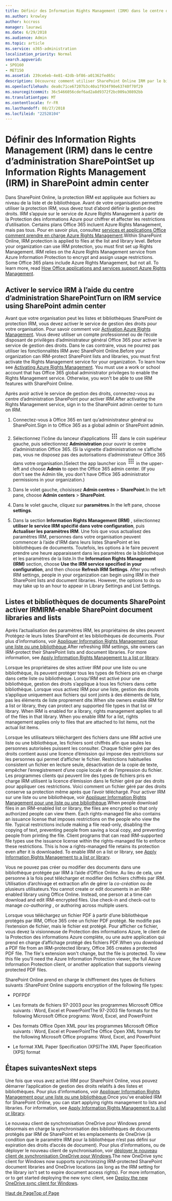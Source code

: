 ```yaml
---
title: Définir des Information Rights Management (IRM) dans le centre d’administration SharePoint
ms.author: krowley
author: kccross
manager: laurawi
ms.date: 6/29/2018
ms.audience: Admin
ms.topic: article
ms.service: o365-administration
localization_priority: Normal
search.appverid:
- SPO160
- MET150
ms.assetid: 239ce6eb-4e81-42db-bf86-a01362fed65c
description: Découvrez comment utiliser SharePoint Online IRM par le biais de Microsoft Azure Active Directory Rights Management Services (RMS) pour protéger les listes et bibliothèques de documents SharePoint.
ms.openlocfilehash: dea8c71ce67207b3c40a1f934f90e63740f70f29
ms.sourcegitcommit: 36c5466056cdef6ad2a8d9372f2bc009a30892bb
ms.translationtype: MT
ms.contentlocale: fr-FR
ms.lasthandoff: 08/27/2018
ms.locfileid: "22528104"
---
```

# <a name="set-up-information-rights-management-irm-in-sharepoint-admin-center"></a><span data-ttu-id="09517-103">Définir des Information Rights Management (IRM) dans le centre d’administration SharePoint</span><span class="sxs-lookup"><span data-stu-id="09517-103">Set up Information Rights Management (IRM) in SharePoint admin center</span></span>

<span data-ttu-id="09517-p101">Dans SharePoint Online, la protection IRM est appliquée aux fichiers au niveau de la liste et de bibliothèque. Avant de votre organisation permettre utiliser la protection IRM, vous devez tout d’abord définir la gestion des droits. IRM s’appuie sur le service de Azure Rights Management à partir de la Protection des informations Azure pour chiffrer et affecter les restrictions d’utilisation. Certains plans Office 365 incluent Azure Rights Management, mais pas tous. Pour en savoir plus, consultez [services et applications Office comment prendre en charge Azure Rights Management](https://docs.microsoft.com/azure/information-protection/understand-explore/office-apps-services-support).</span><span class="sxs-lookup"><span data-stu-id="09517-p101">Within SharePoint Online, IRM protection is applied to files at the list and library level. Before your organization can use IRM protection, you must first set up Rights Management. IRM relies on the Azure Rights Management service from Azure Information Protection to encrypt and assign usage restrictions. Some Office 365 plans include Azure Rights Management, but not all. To learn more, read [How Office applications and services support Azure Rights Management](https://docs.microsoft.com/azure/information-protection/understand-explore/office-apps-services-support).</span></span>
  
## <a name="turn-on-irm-service-using-sharepoint-admin-center"></a><span data-ttu-id="09517-109">Activer le service IRM à l’aide du centre d’administration SharePoint</span><span class="sxs-lookup"><span data-stu-id="09517-109">Turn on IRM service using SharePoint admin center</span></span>

<span data-ttu-id="09517-p102">Avant que votre organisation peut les listes et bibliothèques SharePoint de protection IRM, vous devez activer le service de gestion des droits pour votre organisation. Pour savoir comment voir [Activation Azure Rights Management](https://docs.microsoft.com/information-protection/deploy-use/activate-service). Vous devez utiliser un compte professionnel ou de l’école disposant de privilèges d’administrateur général Office 365 pour activer le service de gestion des droits. Dans le cas contraire, vous ne pourrez pas utiliser les fonctionnalités IRM avec SharePoint Online.</span><span class="sxs-lookup"><span data-stu-id="09517-p102">Before your organization can IRM-protect SharePoint lists and libraries, you must first activate the Rights Management service for your organization. To learn how see [Activating Azure Rights Management](https://docs.microsoft.com/information-protection/deploy-use/activate-service). You must use a work or school account that has Office 365 global administrator privileges to enable the Rights Management service. Otherwise, you won't be able to use IRM features with SharePoint Online.</span></span>
  
<span data-ttu-id="09517-114">Après avoir activé le service de gestion des droits, connectez-vous au centre d’administration SharePoint pour activer IRM.</span><span class="sxs-lookup"><span data-stu-id="09517-114">After activating the Rights Management service, sign in to the SharePoint admin center to turn on IRM.</span></span>
  
1. <span data-ttu-id="09517-115">Connectez-vous à Office 365 en tant qu’administrateur général ou SharePoint.</span><span class="sxs-lookup"><span data-stu-id="09517-115">Sign in to Office 365 as a global admin or SharePoint admin.</span></span>
    
2. <span data-ttu-id="09517-p103">Sélectionnez l’icône du lanceur d’applications ![Icône du lanceur d’applications dans Office 365](media/e5aee650-c566-4100-aaad-4cc2355d909f.png) dans le coin supérieur gauche, puis sélectionnez **Administration** pour ouvrir le centre d’administration Office 365. (Si la vignette d’administration ne s’affiche pas, vous ne disposez pas des autorisations d’administrateur Office 365 dans votre organisation.)</span><span class="sxs-lookup"><span data-stu-id="09517-p103">Select the app launcher icon ![The app launcher icon in Office 365](media/e5aee650-c566-4100-aaad-4cc2355d909f.png) in the upper-left and choose **Admin** to open the Office 365 admin center. (If you don't see the Admin tile, you don't have Office 365 administrator permissions in your organization.)</span></span> 
    
3. <span data-ttu-id="09517-118">Dans le volet gauche, choisissez **Admin centres** \> **SharePoint**.</span><span class="sxs-lookup"><span data-stu-id="09517-118">In the left pane, choose **Admin centers** \> **SharePoint**.</span></span>
    
4. <span data-ttu-id="09517-119">Dans le volet gauche, cliquez sur **paramètres**.</span><span class="sxs-lookup"><span data-stu-id="09517-119">In the left pane, choose **settings**.</span></span>
    
5. <span data-ttu-id="09517-p104">Dans la section **Information Rights Management (IRM)** , sélectionnez **utiliser le service IRM spécifié dans votre configuration**, puis **Actualiser les paramètres IRM**. Une fois que vous actualisez des paramètres IRM, personnes dans votre organisation peuvent commencer à l’aide d’IRM dans leurs listes SharePoint et les bibliothèques de documents. Toutefois, les options à le faire peuvent prendre une heure apparaissent dans les paramètres de la bibliothèque et les paramètres de la liste.</span><span class="sxs-lookup"><span data-stu-id="09517-p104">In the **Information Rights Management (IRM)** section, choose **Use the IRM service specified in your configuration**, and then choose **Refresh IRM Settings**. After you refresh IRM settings, people in your organization can begin using IRM in their SharePoint lists and document libraries. However, the options to do so may take up to an hour to appear in Library Settings and List Settings.</span></span>
    
## <a name="irm-enable-sharepoint-document-libraries-and-lists"></a><span data-ttu-id="09517-123">Listes et bibliothèques de documents SharePoint activer IRM</span><span class="sxs-lookup"><span data-stu-id="09517-123">IRM-enable SharePoint document libraries and lists</span></span>
<span data-ttu-id="09517-124"><a name="__toc220831191"> </a></span><span class="sxs-lookup"><span data-stu-id="09517-124"></span></span>

<span data-ttu-id="09517-p105">Après l’actualisation des paramètres IRM, les propriétaires de sites peuvent Protégez-le leurs listes SharePoint et les bibliothèques de documents. Pour plus d’informations, voir [Appliquer Information Rights Management pour une liste ou une bibliothèque](apply-irm-to-a-list-or-library.md).</span><span class="sxs-lookup"><span data-stu-id="09517-p105">After refreshing IRM settings, site owners can IRM-protect their SharePoint lists and document libraries. For more information, see [Apply Information Rights Management to a list or library](apply-irm-to-a-list-or-library.md).</span></span>
  
<span data-ttu-id="09517-p106">Lorsque les propriétaires de sites activer IRM pour une liste ou une bibliothèque, ils peuvent protéger tous les types de fichiers pris en charge dans cette liste ou bibliothèque. Lorsqu’IRM est activé pour une bibliothèque, gestion des droits s’applique à tous les fichiers dans cette bibliothèque. Lorsque vous activez IRM pour une liste, gestion des droits s’applique uniquement aux fichiers qui sont joints à des éléments de liste, pas les éléments de liste proprement dite.</span><span class="sxs-lookup"><span data-stu-id="09517-p106">When site owners enable IRM for a list or library, they can protect any supported file types in that list or library. When IRM is enabled for a library, rights management applies to all of the files in that library. When you enable IRM for a list, rights management applies only to files that are attached to list items, not the actual list items.</span></span>
  
<span data-ttu-id="09517-p107">Lorsque les utilisateurs téléchargent des fichiers dans une IRM activé une liste ou une bibliothèque, les fichiers sont chiffrés afin que seules les personnes autorisées puissent les consulter. Chaque fichier géré par des droits contient aussi une licence d’émission qui impose des restrictions sur les personnes qui permet d’afficher le fichier. Restrictions habituelles consistent un fichier en lecture seule, désactivation de la copie de texte, empêcher l’enregistrement d’une copie locale et de l’impression du fichier. Les programmes clients qui peuvent lire des types de fichiers pris en charge IRM utilisent la licence d’émission dans le fichier géré par des droits pour appliquer ces restrictions. Voici comment un fichier géré par des droits conserve sa protection même après que l’avoir téléchargé. Pour activer IRM sur une liste ou une bibliothèque, voir [Appliquer Information Rights Management pour une liste ou une bibliothèque](apply-irm-to-a-list-or-library.md).</span><span class="sxs-lookup"><span data-stu-id="09517-p107">When people download files in an IRM-enabled list or library, the files are encrypted so that only authorized people can view them. Each rights-managed file also contains an issuance license that imposes restrictions on the people who view the file. Typical restrictions include making a file read-only, disabling the copying of text, preventing people from saving a local copy, and preventing people from printing the file. Client programs that can read IRM-supported file types use the issuance license within the rights-managed file to enforce these restrictions. This is how a rights-managed file retains its protection even after it is downloaded. To enable IRM on a list or library, see [Apply Information Rights Management to a list or library](apply-irm-to-a-list-or-library.md).</span></span>
  
<span data-ttu-id="09517-p108">Vous ne pouvez pas créer ou modifier des documents dans une bibliothèque protégée par IRM à l’aide d’Office Online. Au lieu de cela, une personne à la fois peut télécharger et modifier des fichiers chiffrés par IRM. Utilisation d’archivage et extraction afin de gérer la *co-création* ou de plusieurs utilisateurs.</span><span class="sxs-lookup"><span data-stu-id="09517-p108">You cannot create or edit documents in an IRM-enabled library using Office Online. Instead, one person at a time can download and edit IRM-encrypted files. Use check-in and check-out to manage  *co-authoring*  , or authoring across multiple users.</span></span> 
  
<span data-ttu-id="09517-p109">Lorsque vous téléchargez un fichier PDF à partir d’une bibliothèque protégés par IRM, Office 365 crée un fichier PDF protégé. Ne modifie pas l’extension de fichier, mais le fichier est protégé. Pour afficher ce fichier, vous devez la visionneuse de Protection des informations Azure, le client de la Protection des informations Azure complète, ou une autre application qui prend en charge d’affichage protégé des fichiers PDF.</span><span class="sxs-lookup"><span data-stu-id="09517-p109">When you download a PDF file from an IRM-protected library, Office 365 creates a protected PDF file. The file's extension won't change, but the file is protected. To view this file you'll need the Azure Information Protection viewer, the full Azure Information Protection client, or another application that supports viewing protected PDF files.</span></span> 
  
<span data-ttu-id="09517-142">SharePoint Online prend en charge le chiffrement des types de fichiers suivants :</span><span class="sxs-lookup"><span data-stu-id="09517-142">SharePoint Online supports encryption of the following file types:</span></span>
  
- <span data-ttu-id="09517-143">PDF</span><span class="sxs-lookup"><span data-stu-id="09517-143">PDF</span></span>
    
- <span data-ttu-id="09517-144">Les formats de fichiers 97-2003 pour les programmes Microsoft Office suivants : Word, Excel et PowerPoint</span><span class="sxs-lookup"><span data-stu-id="09517-144">The 97-2003 file formats for the following Microsoft Office programs: Word, Excel, and PowerPoint</span></span>
    
- <span data-ttu-id="09517-145">Des formats Office Open XML pour les programmes Microsoft Office suivants : Word, Excel et PowerPoint</span><span class="sxs-lookup"><span data-stu-id="09517-145">The Office Open XML formats for the following Microsoft Office programs: Word, Excel, and PowerPoint</span></span>
    
- <span data-ttu-id="09517-146">Le format XML Paper Specification (XPS)</span><span class="sxs-lookup"><span data-stu-id="09517-146">The XML Paper Specification (XPS) format</span></span>
    
## <a name="next-steps"></a><span data-ttu-id="09517-147">Étapes suivantes</span><span class="sxs-lookup"><span data-stu-id="09517-147">Next steps</span></span>
<span data-ttu-id="09517-148"><a name="__toc220831191"> </a></span><span class="sxs-lookup"><span data-stu-id="09517-148"></span></span>

<span data-ttu-id="09517-p110">Une fois que vous avez activé IRM pour SharePoint Online, vous pouvez démarrer l’application de gestion des droits relatifs à des listes et bibliothèques. Pour plus d’informations, voir [Appliquer Information Rights Management pour une liste ou une bibliothèque](apply-irm-to-a-list-or-library.md).</span><span class="sxs-lookup"><span data-stu-id="09517-p110">Once you've enabled IRM for SharePoint Online, you can start applying rights management to lists and libraries. For information, see [Apply Information Rights Management to a list or library](apply-irm-to-a-list-or-library.md).</span></span>
  
<span data-ttu-id="09517-p111">Le nouveau client de synchronisation OneDrive pour Windows prend désormais en charge la synchronisation des bibliothèques de documents protégés par IRM de SharePoint et les emplacements de OneDrive (à condition que le paramètre IRM pour la bibliothèque n’est pas défini sur expiration des droits d’accès de document). Pour plus d’informations, ou de déployer le nouveau client de synchronisation, voir [déployer le nouveau client de synchronisation OneDrive pour Windows](https://support.office.com/article/3f3a511c-30c6-404a-98bf-76f95c519668).</span><span class="sxs-lookup"><span data-stu-id="09517-p111">The new OneDrive sync client for Windows now supports synchronizing IRM-protected SharePoint document libraries and OneDrive locations (as long as the IRM setting for the library isn't set to expire document access rights). For more information, or to get started deploying the new sync client, see [Deploy the new OneDrive sync client for Windows](https://support.office.com/article/3f3a511c-30c6-404a-98bf-76f95c519668).</span></span>
  
[<span data-ttu-id="09517-153">Haut de Page</span><span class="sxs-lookup"><span data-stu-id="09517-153">Top of Page</span></span>](set-up-irm-in-sp-admin-center.md#__top)
  

